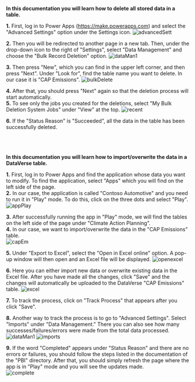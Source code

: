 **In this documentation you will learn how to delete all stored data in a table.**

**1.** First, log in to Power Apps (https://make.powerapps.com) and select the "Advanced Settings" option under the Settings icon.
![advancedSett](https://github.com/shbxio/CAP/assets/43991954/43ccf942-6bcf-4980-874d-cfa950669ee8)


**2.** Then you will be redirected to another page in a new tab. Then, under the drop-down icon to the right of "Settings", select "Data Management" and choose the "Bulk Record Deletion" option.
![dataMan1](https://github.com/shbxio/CAP/assets/43991954/70d5681d-3773-4187-9fb5-a01961332a91)


**3.** Then press "New", which you can find in the upper left corner, and then press "Next". Under "Look for", find the table name you want to delete. In our case it is "CAP Emissions".
![bulkDelete](https://github.com/shbxio/CAP/assets/43991954/4b3c5dfc-2c11-4fc4-a86d-0d7c9caba947)


**4.** After that, you should press "Next" again so that the deletion process will start automatically. <br>
**5.** To see only the jobs you created for the deletions, select "My Bulk Deletion System Jobs" under "View" at the top.
![recent](https://github.com/shbxio/CAP/assets/43991954/d553b9f5-a71e-4554-9d53-6cf621adaab4)


**6.** If the "Status Reason" is "Succeeded", all the data in the table has been successfully deleted.
<br> <br> <br> <br>


**In this documentation you will learn how to import/overwrite the data in a DataVerse table.**

**1.** First, log in to Power Apps and find the application whose data you want to modify. To find the application, select "Apps" which you will find on the left side of the page. <br>
**2.** In our case, the application is called "Contoso Automotive" and you need to run it in "Play" mode. To do this, click on the three dots and select "Play".
![appPlay](https://github.com/shbxio/CAP/assets/43991954/7e579118-ab14-441b-8442-0f1dbfb56f4d)


**3.** After successfully running the app in "Play" mode, we will find the tables on the left side of the page under "Climate Action Planning". <br>
**4.** In our case, we want to import/overwrite the data in the "CAP Emissions" table. <br>
![capEm](https://github.com/shbxio/CAP/assets/43991954/f82a5f17-6132-47fe-aa64-31d1791cbadd)


**5.** Under "Export to Excel", select the "Open in Excel online" option. A pop-up window will then open and an Excel file will be displayed.
![openexcel](https://github.com/shbxio/CAP/assets/43991954/81dac95e-ad17-4ece-83e8-364544054575)


**6.** Here you can either import new data or overwrite existing data in the Excel file. After you have made all the changes, click "Save" and the changes will automatically be uploaded to the DataVerse "CAP Emissions" table.
![excel](https://github.com/shbxio/CAP/assets/43991954/f8ab09ae-b31d-4290-8616-4e2b063eb594)

	
**7.** To track the process, click on "Track Process" that appears after you click "Save". 

**8.** Another way to track the process is to go to "Advanced Settings". Select "Imports" under "Data Management." There you can also see how many successes/failures/errors were made from the total data processed.
![dataMan1](https://github.com/shbxio/CAP/assets/43991954/68780ace-9e52-4805-8a9d-8c009d2f5e41)
![imports](https://github.com/shbxio/CAP/assets/43991954/ceff375c-55d7-4425-b48c-2a7db10d14da)


**9.** If the word "Completed" appears under "Status Reason" and there are no errors or failures, you should follow the steps listed in the documentation of the "PBI" directory. After that, you should simply refresh the page where the app is in "Play" mode and you will see the updates made. <br>
![complete](https://github.com/shbxio/CAP/assets/43991954/dc785812-a411-49c0-bbfc-2bdea8b97127)


